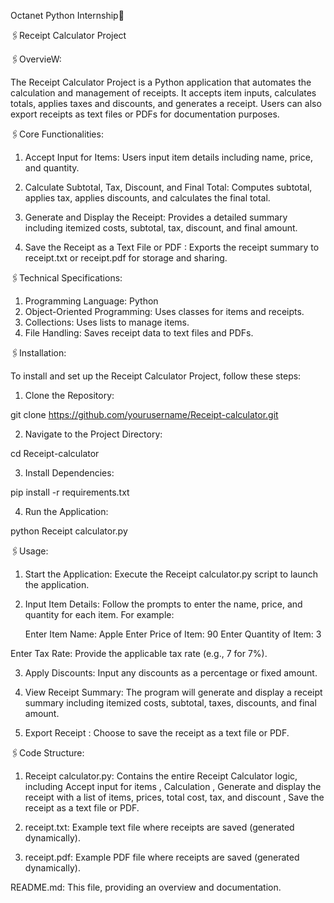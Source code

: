 Octanet Python Internship🔖

🖇️Receipt Calculator Project

🖇️OvervieW:

The Receipt Calculator Project is a Python application that automates the calculation and management of receipts. It accepts item inputs, calculates totals, applies taxes and discounts, and generates a receipt. Users can also export receipts as text files or PDFs for documentation purposes.

🖇️Core Functionalities:

1) Accept Input for Items: Users input item details including name, price, and quantity.

2) Calculate Subtotal, Tax, Discount, and Final Total: Computes subtotal, applies tax, applies discounts, and calculates the final total.

3) Generate and Display the Receipt: Provides a detailed summary including itemized costs, subtotal, tax, discount, and final amount.

4) Save the Receipt as a Text File or PDF : Exports the receipt summary to receipt.txt or receipt.pdf for storage and sharing.

🖇️Technical Specifications:

1) Programming Language: Python
2) Object-Oriented Programming: Uses classes for items and receipts.
3) Collections: Uses lists to manage items.
4) File Handling: Saves receipt data to text files and PDFs.


🖇️Installation:

To install and set up the Receipt Calculator Project, follow these steps:

1) Clone the Repository:

git clone https://github.com/yourusername/Receipt-calculator.git

2) Navigate to the Project Directory:

cd Receipt-calculator

3) Install Dependencies:

pip install -r requirements.txt

4) Run the Application:

python Receipt calculator.py


🖇️Usage:


1) Start the Application: Execute the Receipt calculator.py script to launch the application.

2) Input Item Details: Follow the prompts to enter the name, price, and quantity for each item. For example:

   Enter Item Name: Apple
   Enter Price of Item: 90
   Enter Quantity of Item: 3
   
Enter Tax Rate: Provide the applicable tax rate (e.g., 7 for 7%).

3) Apply Discounts: Input any discounts as a percentage or fixed amount.

4) View Receipt Summary: The program will generate and display a receipt summary including itemized costs, subtotal, taxes, discounts, and final amount.

5) Export Receipt : Choose to save the receipt as a text file or PDF.

🖇️Code Structure:

1) Receipt calculator.py: Contains the entire Receipt Calculator logic, including Accept input for items , Calculation , Generate and display the receipt with a list of items, prices, total cost, tax, and discount , Save the receipt as a text file or PDF.

2) receipt.txt: Example text file where receipts are saved (generated dynamically).

3) receipt.pdf: Example PDF file where receipts are saved (generated dynamically).

README.md: This file, providing an overview and documentation.

